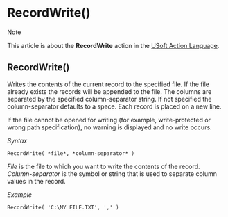 # RecordWrite()



> [!NOTE]
> This article is about the **RecordWrite** action in the [USoft Action Language](/docs/Task%20flow/Action%20Language%20reference/USoft%20Action%20Language.md).

## **RecordWrite()**

Writes the contents of the current record to the specified file. If the file already exists the records will be appended to the file. The columns are separated by the specified column-separator string. If not specified the column-separator defaults to a space. Each record is placed on a new line.

If the file cannot be opened for writing (for example, write-protected or wrong path specification), no warning is displayed and no write occurs.

*Syntax*

```
RecordWrite( *file*, *column-separator* )
```

*File* is the file to which you want to write the contents of the record. *Column-separator* is the symbol or string that is used to separate column values in the record.

*Example*

```
RecordWrite( 'C:\MY FILE.TXT', ',' )
```

 
